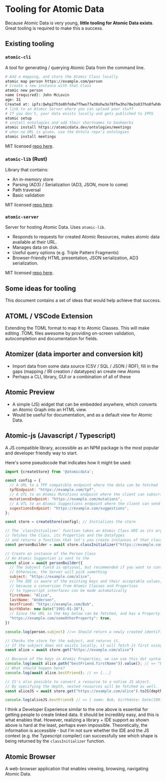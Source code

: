 # Tooling for Atomic Data

Because Atomic Data is very young, **little tooling for Atomic Data exists**.
Great tooling is required to make this a success.

## Existing tooling

### `atomic-cli`

A tool for generating / querying Atomic Data from the command line.

```sh
# Add a mapping, and store the Atomic Class locally
atomic map person https://example.com/person
# Create a new instance with that Class
atomic new person
name (required): John McLovin
age: 31
Created at: ipfs:Qwhp2fh3o8hfo8w7fhwo77w38ohw3o78fhw3ho78w3o837ho8fwh8o7fh37ho
# link to an Atomic Server where you can upload your stuff
# If you don't, your data exists locally and gets published to IPFS
atomic setup
# install ontologies and add their shortnames to bookmarks
atomic install https://atomicdata.dev/ontologies/meetings
# when no URL is given, use the Ontola repo's ontologies
atomic install meetings
```

MIT licensed [repo here]([here](https://github.com/joepio/atomic/cli)).

### `atomic-lib` (Rust)

Library that contains:

- An in-memory store
- Parsing (AD3) / Serialization (AD3, JSON, more to come)
- Path traversal
- Basic validation

MIT licensed [repo here]([here](https://github.com/joepio/atomic/lib)).


### `atomic-server`

Server for hosting Atomic Data. Uses `atomic-lib`.

- Responds to requests for created Atomic Resources, makes atomic data available at their URL.
- Manages data on disk.
- Useful query options (e.g. Triple Pattern Fragments)
- Browser-friendly HTML presentation, JSON serialization, AD3 serialization.

MIT licensed [repo here]([here](https://github.com/joepio/atomic/server)).

## Some ideas for tooling

This document contains a set of ideas that would help achieve that success.

## ATOML / VSCode Extension

Extending the TOML format to map it to Atomic Classes.
This will make editing .TOML files awesome by providing on-screen validation, autocompletion and documentation for fields.

## Atomizer (data importer and conversion kit)

- Import data from some data source (CSV / SQL / JSON / RDF), fill in the gaps (mapping / IRI creation / datatypes) an create new Atoms
- Perhaps a CLI, library, GUI or a combination of all of these

## Atomic Preview

- A simple (JS) widget that can be embedded anywhere, which converts an Atomic Graph into an HTML view.
- Would be useful for documentation, and as a default view for Atomic Data.

## Atomic-js (Javascript / Typescript)

A JS compatible library, accessible as an NPM package is the most popular and developer friendly way to start.

Here's some pseudocode that indicates how it might be used:

```js
import {createStore} from '@atomicdata';

const config = {
  // A URL to a TPF compatible endpoint where the data can be fetched
  tpfEndpoint: "https://example.com/tpf",
  // A UTL to an Atomic Mutations endpoint where the client can subscribe to changes
  mutationsEndpoint: "https://example.com/mutations",
  // A UTL to an Atomic Suggestions endpoint where the client can send suggested state changes
  sugestionsEndpoint: "https://example.com/suggestions",
};

const store = createStore(config); // Initializes the store

// The `classInitializer` function takes an Atomic Class URI as its argument
// fetches the Class, its Properties and the DataTypes
// and returns a function that let's you create instances of that class
const personBuilder = await store.classInitializer("https://example.com/classes/Person");

// Create an instance of the Person Class
// An Atomic Suggestion is sent to the
const alice = await personBuilder({
  // The Subject field is optional, but recommended if you want to control its URL.
  // Otherwise, the Server will pick something
  subject: "https://example.com/alice",
  // The IDE is aware of the existing keys and their acceptable values,
  // because a conversion from Atomic Classes and Properties
  // to typescript interfaces can be made automatically
  firstName: "Alice",
  lastName: "Anderson",
  bestFriend: "https://example.com/Bob",
  birthDate: new Date("1991-01-20"),
  // Since the URL in the key below can be fetched, and has a Property + Datatype, the IDE + the compiler can determine that 'true' is an acceptable type.
  "https://example.com/someOtherProperty": true,
})

console.log(person.subject) //=> Should return a newly created identifier, https://example.com/alice

// Checks the store for the subject, and returns it.
// If the subject does not exists locally, it will fetch it first using the `tpfEndpoint`.
const alice = await store.get("https://example.com/alice")

// Because of the keys in Atomic Properties, we can use this dot syntax to traverse the graph and get a value
console.log(await alice.path("bestFriend.firstName")).value(); // => "Bob"
// What should happen here?
console.log(await alice.bestFriend); // => {...}

// It's also possible to convert a resource to a native JS object.
// By specifying the depth, nested resources will be fetched as well.
const aliceJS = await store.get("https://example.com/alice").toJS(depth: 2)

console.log(aliceJS.bestFriend) // => { name: Bob, birthdate: Date(1991-01-20)}

```

I think a Developer Experience similar to the one above is essential for getting people to create linked data.
It should be incredibly easy, and this is what enables that.
However, realizing a library + IDE support as shown above is hard at the least, perhaps even impossible.
Theoretically, the information is accessible - but I'm not sure whether the IDE and the JS context (e.g. the Typescript compiler) can successfully see which shape is being returned by the `classInitializer` function.

## Atomic Browser

A web-browser application that enables viewing, browsing, navigating Atomic Data.
